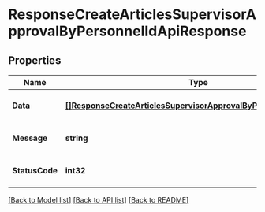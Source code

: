 # ResponseCreateArticlesSupervisorApprovalByPersonnelIdApiResponse

## Properties
Name | Type | Description | Notes
------------ | ------------- | ------------- | -------------
**Data** | [**[]ResponseCreateArticlesSupervisorApprovalByPersonnelIResponse**](response.CreateArticlesSupervisorApprovalByPersonnelIResponse.md) |  | [optional] [default to null]
**Message** | **string** |  | [optional] [default to null]
**StatusCode** | **int32** |  | [optional] [default to null]

[[Back to Model list]](../README.md#documentation-for-models) [[Back to API list]](../README.md#documentation-for-api-endpoints) [[Back to README]](../README.md)


